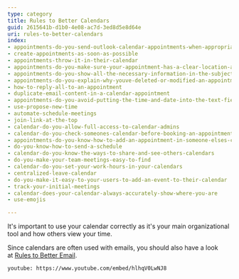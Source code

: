 ```yaml
---
type: category
title: Rules to Better Calendars
guid: 2615641b-d1b0-4e08-ac7d-3ed8d5e8d64e
uri: rules-to-better-calendars
index:
- appointments-do-you-send-outlook-calendar-appointments-when-appropriate
- create-appointments-as-soon-as-possible
- appointments-throw-it-in-their-calendar
- appointments-do-you-make-sure-your-appointment-has-a-clear-location-address
- appointments-do-you-show-all-the-necessary-information-in-the-subject
- appointments-do-you-explain-why-youve-deleted-or-modified-an-appointment
- how-to-reply-all-to-an-appointment
- duplicate-email-content-in-a-calendar-appointment
- appointments-do-you-avoid-putting-the-time-and-date-into-the-text-field-of-a-meeting
- use-propose-new-time
- automate-schedule-meetings
- join-link-at-the-top
- calendar-do-you-allow-full-access-to-calendar-admins
- calendar-do-you-check-someones-calendar-before-booking-an-appointment
- appointments-do-you-know-how-to-add-an-appointment-in-someone-elses-calendar
- do-you-know-how-to-send-a-schedule
- calendar-do-you-know-the-ways-to-share-and-see-others-calendars
- do-you-make-your-team-meetings-easy-to-find
- calendar-do-you-set-your-work-hours-in-your-calendars
- centralized-leave-calendar
- do-you-make-it-easy-to-your-users-to-add-an-event-to-their-calendar
- track-your-initial-meetings
- calendar-does-your-calendar-always-accurately-show-where-you-are
- use-emojis

---
```


It's important to use your calendar correctly as it's your main organizational tool and how others view your time.

Since calendars are often used with emails, you should also have a look at [Rules to Better Email](/rules-to-better-email).

`youtube: https://www.youtube.com/embed/hlhqV0LwNJ8`
